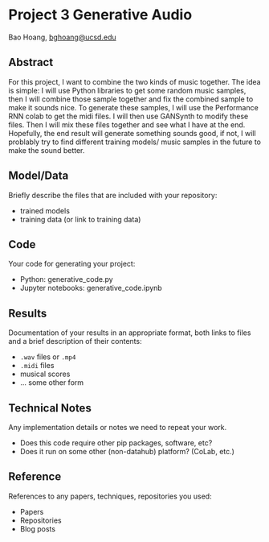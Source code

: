 # Project 3 Generative Audio

Bao Hoang, bghoang@ucsd.edu

## Abstract

For this project, I want to combine the two kinds of music together. The idea is simple: I will use Python libraries to get some random music samples, 
then I will combine those sample together and fix the combined sample to make it sounds nice. To generate these samples, I will use the Performance RNN
colab to get the midi files. I will then use GANSynth to modify these files. Then I will mix these files together and see what I have at the end. 
Hopefully, the end result will generate something sounds good, if not, I will problably try to find different training models/ music samples in the future
to make the sound better. 

## Model/Data

Briefly describe the files that are included with your repository:
- trained models
- training data (or link to training data)

## Code

Your code for generating your project:
- Python: generative_code.py
- Jupyter notebooks: generative_code.ipynb

## Results

Documentation of your results in an appropriate format, both links to files and a brief description of their contents:
- `.wav` files or `.mp4`
- `.midi` files
- musical scores
- ... some other form

## Technical Notes

Any implementation details or notes we need to repeat your work. 
- Does this code require other pip packages, software, etc?
- Does it run on some other (non-datahub) platform? (CoLab, etc.)

## Reference

References to any papers, techniques, repositories you used:
- Papers
- Repositories
- Blog posts

